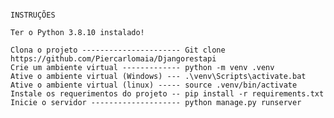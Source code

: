 

~~~~~~~~~~~~~~~~~~~~~~~~~~~~~~~~~~~~~~~~~~~~~~~~~~~~~~~~~~~~~~~~~~~~~~~~~~~~~~~~~~~~~~~~~~~~~~~~~~~~~~~~~~~~~~~~~~~~~~~~~~~~~~~~~~~~~~~~~~~~~~~~~~~~
                                                                    INSTRUÇÕES
												  
Ter o Python 3.8.10 instalado!

Clona o projeto ---------------------- Git clone https://github.com/Piercarlomaia/Djangorestapi
Crie um ambiente virtual ------------- python -m venv .venv
Ative o ambiente virtual (Windows) --- .\venv\Scripts\activate.bat
Ative o ambiente virtual (linux) ----- source .venv/bin/activate
Instale os requerimentos do projeto -- pip install -r requirements.txt
Inicie o servidor -------------------- python manage.py runserver
